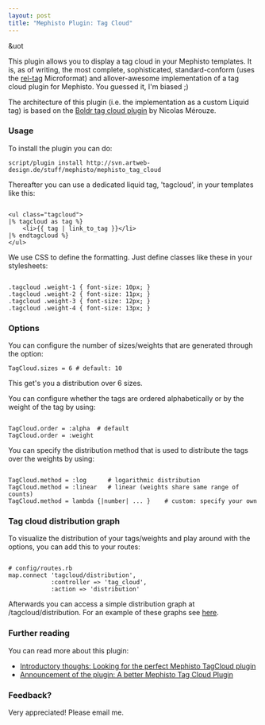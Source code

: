 ```yaml
--- 
layout: post
title: "Mephisto Plugin: Tag Cloud"
---
```

&uot<p>This plugin allows you to display a tag cloud in your Mephisto templates. It is, as of writing, the most complete, sophisticated, standard-conform (uses the <a href="http://microformats.org/wiki/rel-tag" title="rel-tag - Microformats">rel-tag</a> Microformat) and allover-awesome implementation of a tag cloud plugin for Mephisto. You guessed it, I'm biased ;)</p>

<p>The architecture of this plugin (i.e. the implementation as a custom Liquid tag) is based on the <a href="http://svn.boldr.net/mephisto/plugins/trunk/mephisto_tag_cloud/">Boldr tag cloud plugin</a> by Nicolas Mérouze.</p> 

<h3>Usage</h3>

<p>To install the plugin you can do:</p>

<pre><code>script/plugin install http://svn.artweb-design.de/stuff/mephisto/mephisto_tag_cloud</code></pre>
	
<p>Thereafter you can use a dedicated liquid tag, 'tagcloud', in your templates like this:</p>

<pre><code>
&lt;ul class="tagcloud">
&#124;% tagcloud as tag %}
	&lt;li>{{ tag | link_to_tag }}&lt;/li>
&#124;% endtagcloud %}
&lt;/ul>
</code></pre>	

<p>We use CSS to define the formatting. Just define classes like these in your stylesheets:</p>

<pre><code>
.tagcloud .weight-1 { font-size: 10px; }
.tagcloud .weight-2 { font-size: 11px; }
.tagcloud .weight-3 { font-size: 12px; }
.tagcloud .weight-4 { font-size: 13px; }	
</code></pre>	

<h3>Options</h3>
	
<p>You can configure the number of sizes/weights that are generated through the option:</p>

<pre><code>TagCloud.sizes = 6 # default: 10</code></pre>

<p>This get's you a distribution over 6 sizes.</p>

<p>You can configure whether the tags are ordered alphabetically or by the weight of the tag by using:</p>

<pre><code>
TagCloud.order = :alpha  # default
TagCloud.order = :weight
</code></pre>

<p>You can specify the distribution method that is used to distribute the tags over the weights by using:</p>

<pre><code>
TagCloud.method = :log		# logarithmic distribution
TagCloud.method = :linear	# linear (weights share same range of counts)
TagCloud.method = lambda {|number| ... } 	# custom: specify your own
</code></pre>

<h3>Tag cloud distribution graph</h3>

<p>To visualize the distribution of your tags/weights and play around with the options, you can add this to your routes:</p>

<pre><code>
# config/routes.rb
map.connect 'tagcloud/distribution', 
            :controller => 'tag_cloud', 
            :action => 'distribution'
</code></pre>

<p>Afterwards you can access a simple distribution graph at /tagcloud/distribution. For an example of these graphs see <a href="/a-better-mephisto-tag-cloud-plugin">here</a>.</p>

<h3>Further reading</h3>

<p>You can read more about this plugin:</p>

<ul>
<li><a href="/2007/9/27/looking-for-the-perfect-mephisto-tagcloud-plugin">Introductory thoughs: Looking for the perfect Mephisto TagCloud plugin</a></li>
<li><a href="/2007/10/14/a-better-mephisto-tag-cloud-plugin">Announcement of the plugin: A better Mephisto Tag Cloud Plugin</a></li>
</ul>

<h3>Feedback?</h3>

<p>Very appreciated! Please email me.</p>
